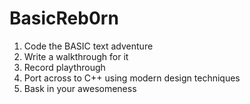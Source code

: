 # BasicReb0rn
1. Code the BASIC text adventure
2. Write a walkthrough for it
3. Record playthrough
4. Port across to C++ using modern design techniques
5. Bask in your awesomeness
